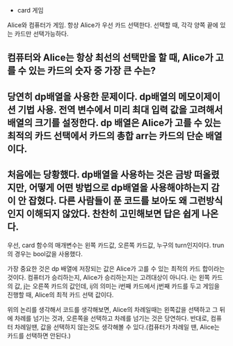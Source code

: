 * card 게임

Alice와 컴퓨터가 게임. 항상 Alice가 우선 카드 선택한다. 선택할 때, 각각 양쪽 끝에 있는 카드만 선택가능하다. 

컴퓨터와 Alice는 항상 최선의 선택만을 할 때, Alice가 고를 수 있는 카드의 숫자 중 가장 큰 수는?
---

당연히 dp배열을 사용한 문제이다. dp배열의 메모이제이션 기법 사용. 전역 변수에서 미리 최대 입력 값을 고려해서 배열의 크기를 설정한다. 
dp 배열은 Alice가 고를 수 있는 최적의 카드 선택에서 카드의 총합
arr는 카드의 단순 배열이다.
---
처음에는 당황했다. dp배열을 사용하는 것은 금방 떠올렸지만, 어떻게 어떤 방법으로 dp배열을 사용해야하는지 감이 안 잡혔다. 다른 사람들이 푼 코드를 보아도 왜 그런방식인지 이해되지 않았다. 찬찬히 고민해보면 답은 쉽게 나온다.
---
우선, card 함수의 매개변수는 왼쪽 카드값, 오른쪽 카드값, 누구의 turn인지이다. trun의 경우는 bool값을 사용했다.


가장 중요한 것은 dp 배열에 저장되는 값은 Alice가 고를 수 있는 최적의 카드 합이라는 것이다. 컴퓨터가 승리하는지, Alice가 승리하는지는 고려대상이 아니다. i는 왼쪽 카드의 값, j는 오른쪽 카드의 값인데, ij의 의미는 i번째 카드에서 j번째 카드를 두고 게임을 진행할 때, Alice의 최적 카드 선택 값이다.

위의 논리를 생각해서 코드를 생각해보면, Alice의 차례일때는 왼쪽값을 선택하고 그 뒤에 차례를 넘기는 것과, 오른쪽을 선택하고 차례를 넘기는 것은 당연하다. 반대로, 컴퓨터 차례일땐, 값을 선택하지 않는것도 생각해볼 수 있다.(컴퓨터가 차례일 땐, Alice는 카드를 선택하면 안된다.)

